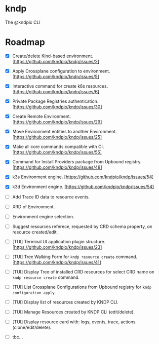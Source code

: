 # kndp
The @kndpio CLI

# Roadmap
- [X] Create/delete Kind-based environment. [https://github.com/kndpio/kndp/issues/2]
- [X] Apply Crossplane configuration to environment. [https://github.com/kndpio/kndp/issues/5]
- [X] Interactive command for create k8s resources. [https://github.com/kndpio/kndp/issues/6]
- [X] Private Package Registries authentication. [https://github.com/kndpio/kndp/issues/30]
- [X] Create Remote Environment. [https://github.com/kndpio/kndp/issues/29]
- [X] Move Environment entities to another Environment. [https://github.com/kndpio/kndp/issues/25]
- [X] Make all core commands compatible with CI. [https://github.com/kndpio/kndp/issues/55]
- [X] Command for Install Providers package from Upbound registry. [https://github.com/kndpio/kndp/issues/48]
- [X] k3s Environment engine. [https://github.com/kndpio/kndp/issues/54]
- [X] k3d Environment engine. [https://github.com/kndpio/kndp/issues/54]
- [ ] Add Trace ID data to resource events.
- [ ] XRD of Environment.
- [ ] Environment engine selection.
- [ ] Suggest resources referece, requested by CRD schema property, on resource created/edit.
- [ ] [TUI] Terminal UI application plugin structure. [https://github.com/kndpio/kndp/issues/23]
- [ ] [TUI] Tree Walking Form for `kndp resource create` command. [https://github.com/kndpio/kndp/issues/41]
- [ ] [TUI] Display Tree of installed CRD resources for select CRD name on `kndp resource create` command.
- [ ] [TUI] List Crossplane Configurations from Upbound registry for `kndp configuration apply`.
- [ ] [TUI] Display list of resources created by KNDP CLI.
- [ ] [TUI] Manage Resources created by KNDP CLI (edit/delete).
- [ ] [TUI] Display resource card with: logs, events, trace, actions (clone/edit/delete).
- [ ] tbc...

